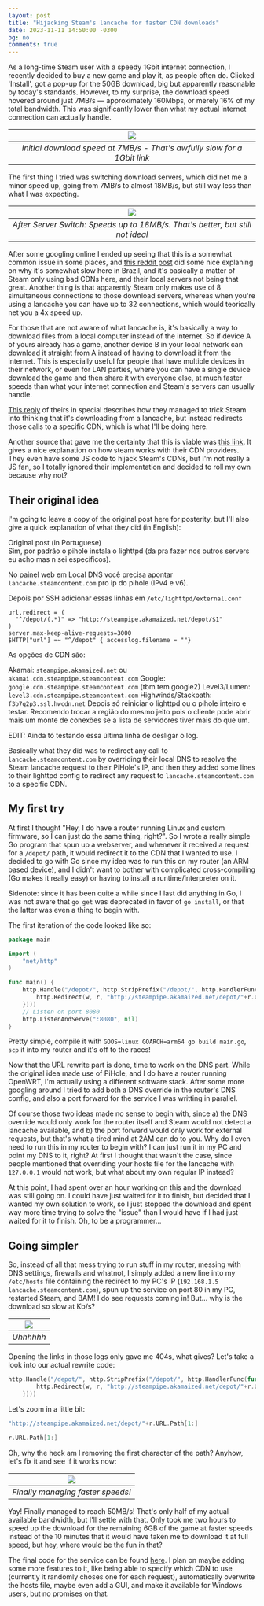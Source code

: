 ```yaml
---
layout: post
title: "Hijacking Steam's lancache for faster CDN downloads"
date: 2023-11-11 14:50:00 -0300
bg: no
comments: true
---
```


As a long-time Steam user with a speedy 1Gbit internet connection, I recently decided to buy a new game and play it, as people often do. Clicked 'Install', got a pop-up for the 50GB download, big but apparently reasonable by today's standards. However, to my surprise, the download speed hovered around just 7MB/s — approximately 160Mbps, or merely 16% of my total bandwidth. This was significantly lower than what my actual internet connection can actually handle.

| <img src="{{ site.baseurl }}/images/steam-hijack/steam_download_rec.jpg"> |
| :-----------------------------------------------------------------------: |
| _Initial download speed at 7MB/s - That's awfully slow for a 1Gbit link_  |

The first thing I tried was switching download servers, which did net me a minor speed up, going from 7MB/s to almost 18MB/s, but still way less than what I was expecting.

|    <img src="{{ site.baseurl }}/images/steam-hijack/steam_download_sp.jpg">    |
| :----------------------------------------------------------------------------: |
| _After Server Switch: Speeds up to 18MB/s. That's better, but still not ideal_ |

After some googling online I ended up seeing that this is a somewhat common issue in some places, and [this reddit post](https://www.reddit.com/r/InternetBrasil/comments/urc1hv/para_quem_tiver_problemas_com_a_velocidade_de/) did some nice explaning on why it's somewhat slow here in Brazil, and it's basically a matter of Steam only using bad CDNs here, and their local servers not being that great. Another thing is that apparently Steam only makes use of 8 simultaneous connections to those download servers, whereas when you're using a lancache you can have up to 32 connections, which would teorically net you a 4x speed up.

For those that are not aware of what lancache is, it's basically a way to download files from a local computer instead of the internet. So if device A of yours already has a game, another device B in your local network can download it straight from A instead of having to download it from the internet. This is especially useful for people that have multiple devices in their network, or even for LAN parties, where you can have a single device download the game and then share it with everyone else, at much faster speeds than what your internet connection and Steam's servers can usually handle.

[This reply](https://www.reddit.com/r/InternetBrasil/comments/urc1hv/para_quem_tiver_problemas_com_a_velocidade_de/i8xphyr/) of theirs in special describes how they managed to trick Steam into thinking that it's downloading from a lancache, but instead redirects those calls to a specific CDN, which is what I'll be doing here.

Another source that gave me the certainty that this is viable was [this link](https://opensourcelan.com/blog/2016/07/01/steam-cdn/). It gives a nice explanation on how steam works with their CDN providers. They even have some JS code to hijack Steam's CDNs, but I'm not really a JS fan, so I totally ignored their implementation and decided to roll my own because why not?

## Their original idea

I'm going to leave a copy of the original post here for posterity, but I'll also give a quick explanation of what they did (in English):
<detais>

<summary>Original post (in Portuguese)</summary>
Sim, por padrão o pihole instala o lighttpd (da pra fazer nos outros servers eu acho mas n sei específicos).

No painel web em Local DNS você precisa apontar `lancache.steamcontent.com` pro ip do pihole (IPv4 e v6).

Depois por SSH adicionar essas linhas em `/etc/lighttpd/external.conf`

```
url.redirect = (
  "^/depot/(.*)" => "http://steampipe.akamaized.net/depot/$1"
)
server.max-keep-alive-requests=3000
$HTTP["url"] =~ "^/depot" { accesslog.filename = ""}
```

As opções de CDN são:

Akamai: `steampipe.akamaized.net` ou `akamai.cdn.steampipe.steamcontent.com`
Google: `google.cdn.steampipe.steamcontent.com` (tbm tem google2)
Level3/Lumen: `level3.cdn.steampipe.steamcontent.com`
Highwinds/Stackpath: `f3b7q2p3.ssl.hwcdn.net`
Depois só reiniciar o lighttpd ou o pihole inteiro e testar. Recomendo trocar a região do mesmo jeito pois o cliente pode abrir mais um monte de conexões se a lista de servidores tiver mais do que um.

EDIT: Ainda tô testando essa última linha de desligar o log.

</details>

Basically what they did was to redirect any call to `lancache.steamcontent.com` by overriding their local DNS to resolve the Steam lancache request to their PiHole's IP, and then they added some lines to their lighttpd config to redirect any request to `lancache.steamcontent.com` to a specific CDN.

## My first try

At first I thought "Hey, I do have a router running Linux and custom firmware, so I can just do the same thing, right?". So I wrote a really simple Go program that spun up a webserver, and whenever it received a request for a `/depot/` path, it would redirect it to the CDN that I wanted to use. I decided to go with Go since my idea was to run this on my router (an ARM based device), and I didn't want to bother with complicated cross-compiling (Go makes it really easy) or having to install a runtime/interpreter on it.

Sidenote: since it has been quite a while since I last did anything in Go, I was not aware that `go get` was deprecated in favor of `go install`, or that the latter was even a thing to begin with.

The first iteration of the code looked like so:

```go
package main

import (
	"net/http"
)

func main() {
	http.Handle("/depot/", http.StripPrefix("/depot/", http.HandlerFunc(func(w http.ResponseWriter, r *http.Request) {
		http.Redirect(w, r, "http://steampipe.akamaized.net/depot/"+r.URL.Path[1:], http.StatusFound)
	})))
	// Listen on port 8080
	http.ListenAndServe(":8080", nil)
}
```

Pretty simple, compile it with `GOOS=linux GOARCH=arm64 go build main.go`, `scp` it into my router and it's off to the races!

Now that the URL rewrite part is done, time to work on the DNS part. While the original idea made use of PiHole, and I do have a router running OpenWRT, I'm actually using a different software stack. After some more googling around I tried to add both a DNS override in the router's DNS config, and also a port forward for the service I was writting in parallel.

Of course those two ideas made no sense to begin with, since a) the DNS override would only work for the router itself and Steam would not detect a lancache available, and b) the port forward would only work for external requests, but that's what a tired mind at 2AM can do to you. Why do I even need to run this in my router to begin with? I can just run it in my PC and point my DNS to it, right? At first I thought that wasn't the case, since people mentioned that overriding your hosts file for the lancache with `127.0.0.1` would not work, but what about my own regular IP instead?

At this point, I had spent over an hour working on this and the download was still going on. I could have just waited for it to finish, but decided that I wanted my own solution to work, so I just stopped the download and spent way more time trying to solve the "issue" than I would have if I had just waited for it to finish. Oh, to be a programmer...

## Going simpler

So, instead of all that mess trying to run stuff in my router, messing with DNS settings, firewalls and whatnot, I simply added a new line into my `/etc/hosts` file containing the redirect to my PC's IP (`192.168.1.5 lancache.steamcontent.com`), spun up the service on port 80 in my PC, restarted Steam, and BAM! I do see requests coming in! But... why is the download so slow at Kb/s?

| <img src="{{ site.baseurl }}/images/steam-hijack/broken_downloads.jpg"> |
| :---------------------------------------------------------------------: |
|                                _Uhhhhhh_                                |

Opening the links in those logs only gave me 404s, what gives? Let's take a look into our actual rewrite code:

```go
http.Handle("/depot/", http.StripPrefix("/depot/", http.HandlerFunc(func(w http.ResponseWriter, r *http.Request) {
		http.Redirect(w, r, "http://steampipe.akamaized.net/depot/"+r.URL.Path[1:], http.StatusFound)
	})))
```

Let's zoom in a little bit:

```go
"http://steampipe.akamaized.net/depot/"+r.URL.Path[1:]
```

```go
r.URL.Path[1:]
```

Oh, why the heck am I removing the first character of the path? Anyhow, let's fix it and see if it works now:

| <img src="{{ site.baseurl }}/images/steam-hijack/working_500mbps.jpg"> |
| :--------------------------------------------------------------------: |
|                   _Finally managing faster speeds!_                    |

Yay! Finally managed to reach 50MB/s! That's only half of my actual available bandwidth, but I'll settle with that. Only took me two hours to speed up the download for the remaining 6GB of the game at faster speeds instead of the 10 minutes that it would have taken me to download it at full speed, but hey, where would be the fun in that?

The final code for the service can be found [here](https://github.com/igormp/steam-lancache-hijack). I plan on maybe adding some more features to it, like being able to specify which CDN to use (currently it randomly choses one for each request), automatically overwrite the hosts file, maybe even add a GUI, and make it available for Windows users, but no promises on that.
